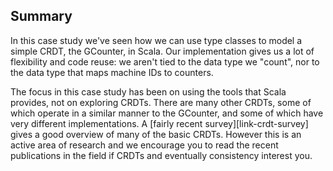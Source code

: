 ## Summary

In this case study we've seen how we can use type classes
to model a simple CRDT, the GCounter, in Scala.
Our implementation gives us a lot of flexibility and code reuse:
we aren't tied to the data type we "count",
nor to the data type that maps machine IDs to counters.

The focus in this case study has been
on using the tools that Scala provides,
not on exploring CRDTs.
There are many other CRDTs,
some of which operate in a similar manner to the GCounter,
and some of which have very different implementations.
A [fairly recent survey][link-crdt-survey]
gives a good overview of many of the basic CRDTs.
However this is an active area of research
and we encourage you to read the recent publications in the field
if CRDTs and eventually consistency interest you.
